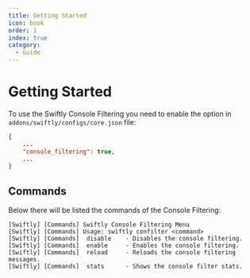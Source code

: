 ```yaml
---
title: Getting Started
icon: book
order: 1
index: true
category:
  - Guide
---
```



# Getting Started

To use the Swiftly Console Filtering you need to enable the option in `addons/swiftly/configs/core.json` file:

```json title="core.json"
{
    ...
    "console_filtering": true,
    ...
}
```

## Commands

Below there will be listed the commands of the Console Filtering:

```
[Swiftly] [Commands] Swiftly Console Filtering Menu
[Swiftly] [Commands] Usage: swiftly confilter <command>
[Swiftly] [Commands]  disable    - Disables the console filtering.
[Swiftly] [Commands]  enable     - Enables the console filtering.
[Swiftly] [Commands]  reload     - Reloads the console filtering messages.
[Swiftly] [Commands]  stats      - Shows the console filter stats.
```